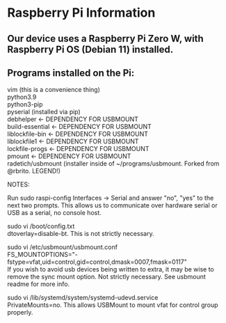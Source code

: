 # Raspberry Pi Information

## Our device uses a Raspberry Pi Zero W, with Raspberry Pi OS (Debian 11) installed.

## Programs installed on the Pi:

vim (this is a convenience thing)  <br>
python3.9  <br>
python3-pip  <br>
pyserial (installed via pip)  <br>
debhelper <- DEPENDENCY FOR USBMOUNT  <br>
build-essential <- DEPENDENCY FOR USBMOUNT  <br>
liblockfile-bin <- DEPENDENCY FOR USBMOUNT  <br>
liblockfile1 <- DEPENDENCY FOR USBMOUNT  <br>
lockfile-progs <- DEPENDENCY FOR USBMOUNT  <br>
pmount <- DEPENDENCY FOR USBMOUNT  <br>
radetich/usbmount (installer inside of ~/programs/usbmount. Forked from @rbrito. LEGEND!)  <br>

NOTES:

Run sudo raspi-config Interfaces -> Serial and answer "no", "yes" to the next two prompts. This allows us to communicate over hardware serial or USB as a serial, no console host.  <br>

sudo vi /boot/config.txt  <br>
    dtoverlay=disable-bt. This is not strictly necessary.  <br>

sudo vi /etc/usbmount/usbmount.conf  <br>
	FS_MOUNTOPTIONS="-fstype=vfat,uid=control,gid=control,dmask=0007,fmask=0117"  <br>
    If you wish to avoid usb devices being written to extra, it may be wise to remove the sync mount option. Not strictly necessary. See usbmount readme for more info.  <br>

sudo vi /lib/systemd/system/systemd-udevd.service  <br>
    PrivateMounts=no. This allows USBMount to mount vfat for control group properly.  <br>
